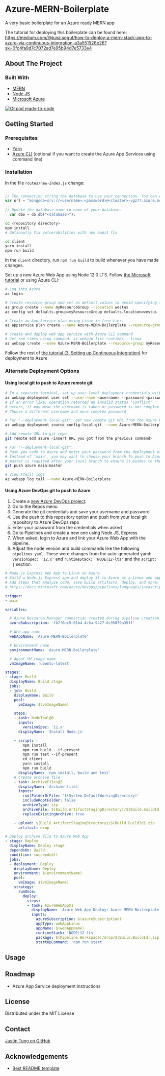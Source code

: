 # Azure-MERN-Boilerplate

A very basic boilerplate for an Azure ready MERN app

The tutorial for deploying this boilerplate can be found here:
<https://medium.com/@tuna.sogut/how-to-deploy-a-mern-stack-app-to-azure-via-continuous-integration-a3a551526e26?sk=0fc4fa9d7c7072ad7e95b94d7e5733e4>

## About The Project

### Built With

- [MERN](https://www.mongodb.com/mern-stack)
- [Node JS](https://nodejs.org/en/)
- [Microsoft Azure](https://azure.microsoft.com/)

[![Gitpod ready-to-code](https://img.shields.io/badge/Gitpod-ready--to--code-blue?logo=gitpod)](https://gitpod.io/#https://github.com/justintungonline/)

## Getting Started

### Prerequisites

- [Yarn](https://classic.yarnpkg.com/en/docs/install#windows-stable)
- [Azure CLI](https://docs.microsoft.com/en-us/cli/azure/) (optional if you want to create the Azure App Services using command line)

### Installation

In the file `routes/new-index.js` change:

```js

// The connection string the database to use your connection. You can create free one from MongoDB Atlas (https://www.mongodb.com/cloud/atlas) and create a database and initial collection.
var url = "mongodb+srv://<username>:<password>@<cluster>-vgz77.azure.mongodb.net/test?retryWrites=true&w=majority";
...
// Update the database name to name of your database.
  var dbo = db.db("<database>");
```

```sh
cd <repository directory>
npm install
# Optionally fix vulnerabilities with npm audit fix

cd client
yarn install
npm run build
```

In the `client` directory, run `npm run build` to build whenever you have made changes.

Set up a new Azure Web App using Node 12.0 LTS. Follow [the Microsoft tutorial](https://docs.microsoft.com/en-us/azure/app-service/quickstart-nodejs) or using Azure CLI:

```sh
# Log into Azure
az login

# Create resource group and set as default values to avoid specifying them each time later
az group create --name myResourceGroup --location westus
az config set defaults.group=myResourceGroup defaults.location=westus

# Create an App Service plan using Linux in free tier.
az appservice plan create --name Azure-MERN-Boilerplate --resource-group myResourceGroup --sku FREE --is-linux

# Create and deploy web app service with Azure CLI command
# Get run times using command: az webapp list-runtimes --linux
az webapp create --name Azure-MERN-Boilerplate --resource-group myResourceGroup --plan Azure-MERN-Boilerplate --runtime "NODE|12-lts"
```

Follow the rest of [the tutorial (3. Setting up Continuous Integration)](https://medium.com/@tuna.sogut/how-to-deploy-a-mern-stack-app-to-azure-via-continuous-integration-a3a551526e26?sk=0fc4fa9d7c7072ad7e95b94d7e5733e4) for deployment to Azure

### Alternate Deployment Options

#### Using local git to push to Azure remote git

```sh
# In a separate terminal, set up user-level deployment credentials with Azure CLI
az webapp deployment user set --user-name <username> --password <password>
# If an error like: Operation returned an invalid status 'Conflict'
# occurs, it may mean the username is taken or password is not complex enough.
# Choose a different username and more complex password

# For "--deployment-local-git", get new remote git URL from the Azure Web App deployment setting or with:
az webapp deployment source config-local-git --name Azure-MERN-Boilerplate --resource-group myResourceGroup --query url --output tsv

# Add remote URL to git repo
git remote add azure <insert URL you got from the previous command>

# For "--deployment-local-git",
# Push you code to Azure and enter your password from the deployment user set command previously when asked. 
# Instead of 'main', you may want to choose your branch to push to Azure. 
# master is required after your local branch to ensure it pushes to the 'master' branch read for Azure deployment
git push azure main:master

# View (tail) logs
az webapp log tail --name Azure-MERN-Boilerplate
```

#### Using Azure DevOps git to push to Azure

1. Create a [new Azure DevOps project](https://dev.azure.com).
2. Go to the Repos menu
3. Generate the git credentials and save your username and password
4. Use the push to this repository option and push from your local git repository to Azure DevOps repo
5. Enter your password from the credentials when asked
6. Go to Pipelines and create a new one using Node JS, Express
7. When asked, login to Azure and link your Azure Web App with the pipeline.
8. Adjust the node version and build commands like the following `pipelines.yaml`. These were changes from the auto-generated yaml: `versionSpec: '12.x'` and `runtimeStack: 'NODE|12-lts'` and the `script: |` section.

```yaml
# Node.js Express Web App to Linux on Azure
# Build a Node.js Express app and deploy it to Azure as a Linux web app.
# Add steps that analyze code, save build artifacts, deploy, and more:
# https://docs.microsoft.com/azure/devops/pipelines/languages/javascript

trigger:
- main

variables:

  # Azure Resource Manager connection created during pipeline creation
  azureSubscription: 'fb7f0ac5-01b4-4c6a-9427-6c95079a39ff'

  # Web app name
  webAppName: 'Azure-MERN-Boilerplate'

  # Environment name
  environmentName: 'Azure-MERN-Boilerplate'

  # Agent VM image name
  vmImageName: 'ubuntu-latest'

stages:
- stage: Build
  displayName: Build stage
  jobs:
  - job: Build
    displayName: Build
    pool:
      vmImage: $(vmImageName)

    steps:
    - task: NodeTool@0
      inputs:
        versionSpec: '12.x'
      displayName: 'Install Node.js'

    - script: |
        npm install
        npm run build --if-present
        npm run test --if-present
        cd client
        yarn install
        npm run build
      displayName: 'npm install, build and test'
    # Create archive file
    - task: ArchiveFiles@2
      displayName: 'Archive files'
      inputs:
        rootFolderOrFile: '$(System.DefaultWorkingDirectory)'
        includeRootFolder: false
        archiveType: zip
        archiveFile: $(Build.ArtifactStagingDirectory)/$(Build.BuildId).zip
        replaceExistingArchive: true

    - upload: $(Build.ArtifactStagingDirectory)/$(Build.BuildId).zip
      artifact: drop

# Deploy archive file to Azure Web App
- stage: Deploy
  displayName: Deploy stage
  dependsOn: Build
  condition: succeeded()
  jobs:
  - deployment: Deploy
    displayName: Deploy
    environment: $(environmentName)
    pool:
      vmImage: $(vmImageName)
    strategy:
      runOnce:
        deploy:
          steps:
          - task: AzureWebApp@1
            displayName: 'Azure Web App Deploy: Azure-MERN-Boilerplate'
            inputs:
              azureSubscription: $(azureSubscription)
              appType: webAppLinux
              appName: $(webAppName)
              runtimeStack: 'NODE|12-lts'
              package: $(Pipeline.Workspace)/drop/$(Build.BuildId).zip
              startUpCommand: 'npm run start'
```

## Usage

## Roadmap

- Azure App Service deployment instructions

## License

Distributed under the MIT License

## Contact

[Justin Tung on GitHub](https://github.com/justintungonline/)

## Acknowledgements

- [Best README template](https://github.com/othneildrew/Best-README-Template/blob/master/README.md)
